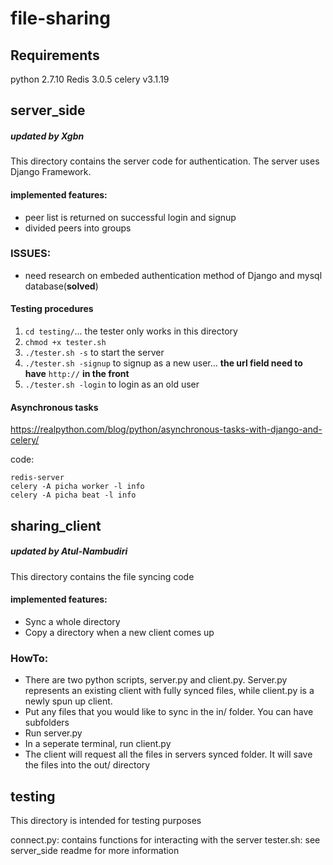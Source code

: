 # file-sharing

Requirements
-----------------------------------------
python 2.7.10
Redis 3.0.5
celery v3.1.19


server_side
-----------------------------------------

##### updated by Xgbn

This directory contains the server code for authentication. The server uses Django Framework.

#### implemented features:
* peer list is returned on successful login and signup
* divided peers into groups

### ISSUES:
* need research on embeded authentication method of Django and mysql database(__solved__)


#### Testing procedures
1. `cd testing/`... the tester only works in this directory
2. `chmod +x tester.sh`
3. `./tester.sh -s` to start the server
4. `./tester.sh -signup` to signup as a new user... __the url field need to have__ `http://` __in the front__
5. `./tester.sh -login` to login as an old user

#### Asynchronous tasks
https://realpython.com/blog/python/asynchronous-tasks-with-django-and-celery/

code:
```
redis-server
celery -A picha worker -l info
celery -A picha beat -l info
```


sharing_client
-----------------------------------------

##### updated by Atul-Nambudiri

This directory contains the file syncing code

#### implemented features:
* Sync a whole directory
* Copy a directory when a new client comes up

### HowTo:
* There are two python scripts, server.py and client.py. Server.py represents an existing client with fully synced files, while client.py is a newly spun up client.
* Put any files that you would like to sync in the in/ folder. You can have subfolders
* Run server.py
* In a seperate terminal, run client.py
* The client will request all the files in servers synced folder. It will save the files into the out/ directory


testing
------------------------------------------
This directory is intended for testing purposes

connect.py:      contains functions for interacting with the server
tester.sh:      see server_side readme for more information
